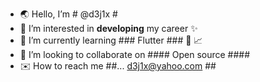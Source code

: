 - 🌏 Hello, I’m # @d3j1x #
- 🏢 I’m interested in <b>developing</b> my career ✨
- 🌱 I’m currently learning ### Flutter ### 🥅 📈
- 🌴 I’m looking to collaborate on #### Open source ####
- ✉️ How to reach me ##... d3j1x@yahoo.com ##

<!---
d3j1x/d3j1x is a ✨ special ✨ repository because its `README.md` (this file) appears on your GitHub profile.
You can click the Preview link to take a look at your changes.
--->
